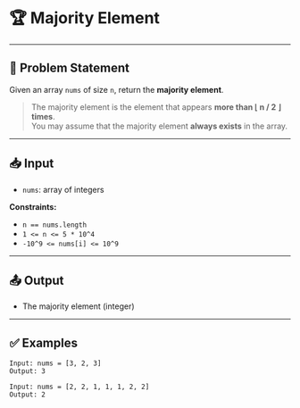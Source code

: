 # 🏆 Majority Element

---

## 🧩 Problem Statement

Given an array `nums` of size `n`, return the **majority element**.

> The majority element is the element that appears **more than ⌊ n / 2 ⌋ times**.  
> You may assume that the majority element **always exists** in the array.

---

## 📥 Input

- `nums`: array of integers

**Constraints:**

- `n == nums.length`  
- `1 <= n <= 5 * 10^4`  
- `-10^9 <= nums[i] <= 10^9`

---

## 📤 Output

- The majority element (integer)

---

## ✅ Examples


```text
Input: nums = [3, 2, 3]
Output: 3

Input: nums = [2, 2, 1, 1, 1, 2, 2]
Output: 2
